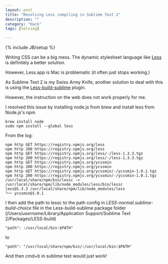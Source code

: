 ```yaml
---
layout: post
title: "Resolving Less compiling in Sublime Text 2"
description: ""
category: "Hack"
tags: [solving]

---
```

{% include JB/setup %}

Writing CSS can be a big mess.  The dynamic stylesheet language like [Less](http://lesscss.org) is definitely a better solution.

However, Less.app is Mac is problematic (it often just stops working.)

As Sublime Text 2 is my Swiss Army Knife, another solution to deal with this is using the [Less-build-sublime](https://github.com/berfarah/LESS-build-sublime) plugin.

However, the instruction on the web does not work properly for me.

I resolved this issue by installing node.js from brew and install less from Node.js's npm

    brew install node
    sudo npm install --global less

From the log:

    npm http GET https://registry.npmjs.org/less
    npm http 200 https://registry.npmjs.org/less
    npm http GET https://registry.npmjs.org/less/-/less-1.3.3.tgz
    npm http 200 https://registry.npmjs.org/less/-/less-1.3.3.tgz
    npm http GET https://registry.npmjs.org/ycssmin
    npm http 200 https://registry.npmjs.org/ycssmin
    npm http GET https://registry.npmjs.org/ycssmin/-/ycssmin-1.0.1.tgz
    npm http 200 https://registry.npmjs.org/ycssmin/-/ycssmin-1.0.1.tgz
    /usr/local/share/npm/bin/lessc -> /usr/local/share/npm/lib/node_modules/less/bin/lessc
    less@1.3.3 /usr/local/share/npm/lib/node_modules/less
    └── ycssmin@1.0.1

I then add the path to lessc to the path config in *LESS-normal.sublime-build-choice* file in the Less-build-sublime package folder (/Users/*username*/Library/Application Support/Sublime Text 2/Packages/LESS-build)

    "path": :/usr/local/bin:$PATH"

to

    "path": "/usr/local/share/npm/bin/:/usr/local/bin:$PATH"

And then cmd+b in sublime text would just work!

